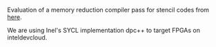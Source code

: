 Evaluation of a memory reduction compiler pass for stencil codes from [here](https://github.com/wimvanderbauwhede/RefactorF4Acc/tree/devel/TyTraCLTransformations/MemoryReduction).

We are using Inel's SYCL implementation dpc++ to target FPGAs on inteldevcloud.
